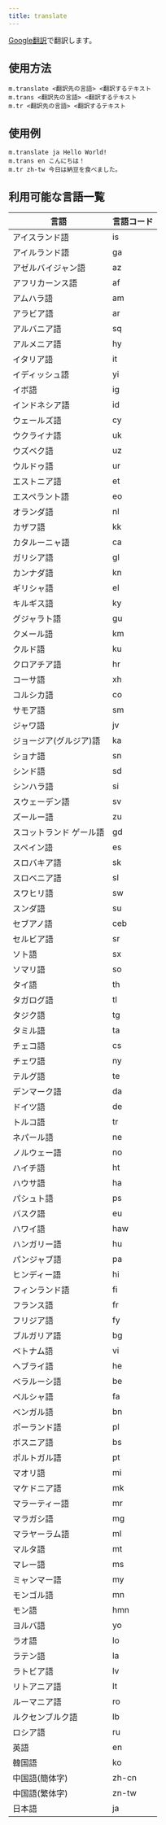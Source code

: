 ```yaml
---
title: translate
---
```


[Google翻訳](https://translate.google.com/)で翻訳します。

## 使用方法

```
m.translate <翻訳先の言語> <翻訳するテキスト
m.trans <翻訳先の言語> <翻訳するテキスト
m.tr <翻訳先の言語> <翻訳するテキスト
```

## 使用例

```
m.translate ja Hello World!
m.trans en こんにちは！
m.tr zh-tw 今日は納豆を食べました。
```

## 利用可能な言語一覧

| 言語 | 言語コード |
| - | - |
| アイスランド語 | is |
| アイルランド語 | ga |
| アゼルバイジャン語 | az |
| アフリカーンス語 | af |
| アムハラ語 | am |
| アラビア語 | ar |
| アルバニア語 | sq |
| アルメニア語 | hy |
| イタリア語 | it |
| イディッシュ語 | yi |
| イボ語 | ig |
| インドネシア語 | id |
| ウェールズ語 | cy |
| ウクライナ語 | uk |
| ウズベク語 | uz |
| ウルドゥ語 | ur |
| エストニア語 | et |
| エスペラント語 | eo |
| オランダ語 | nl |
| カザフ語 | kk |
| カタルーニャ語 | ca |
| ガリシア語 | gl |
| カンナダ語 | kn |
| ギリシャ語 | el |
| キルギス語 | ky |
| グジャラト語 | gu |
| クメール語 | km |
| クルド語 | ku |
| クロアチア語 | hr |
| コーサ語 | xh |
| コルシカ語 | co |
| サモア語 | sm |
| ジャワ語 | jv |
| ジョージア(グルジア)語 | ka |
| ショナ語 | sn |
| シンド語 | sd |
| シンハラ語 | si |
| スウェーデン語 | sv |
| ズールー語 | zu |
| スコットランド ゲール語 | gd |
| スペイン語 | es |
| スロバキア語 | sk |
| スロベニア語 | sl |
| スワヒリ語 | sw |
| スンダ語 | su |
| セブアノ語 | ceb |
| セルビア語 | sr |
| ソト語 | sx |
| ソマリ語 | so |
| タイ語 | th |
| タガログ語 | tl |
| タジク語 | tg |
| タミル語 | ta |
| チェコ語 | cs |
| チェワ語 | ny |
| テルグ語 | te |
| デンマーク語 | da |
| ドイツ語 | de |
| トルコ語 | tr |
| ネパール語 | ne |
| ノルウェー語 | no |
| ハイチ語 | ht |
| ハウサ語 | ha |
| パシュト語 | ps |
| バスク語 | eu |
| ハワイ語 | haw |
| ハンガリー語 | hu |
| パンジャブ語 | pa |
| ヒンディー語 | hi |
| フィンランド語 | fi |
| フランス語 | fr |
| フリジア語 | fy |
| ブルガリア語 | bg |
| ベトナム語 | vi |
| ヘブライ語 | he |
| ベラルーシ語 | be |
| ペルシャ語 | fa |
| ベンガル語 | bn |
| ポーランド語 | pl |
| ボスニア語 | bs |
| ポルトガル語 | pt |
| マオリ語 | mi |
| マケドニア語 | mk |
| マラーティー語 | mr |
| マラガシ語 | mg |
| マラヤーラム語 | ml |
| マルタ語 | mt |
| マレー語 | ms |
| ミャンマー語 | my |
| モンゴル語 | mn |
| モン語 | hmn |
| ヨルバ語 | yo |
| ラオ語 | lo |
| ラテン語 | la |
| ラトビア語 | lv |
| リトアニア語 | lt |
| ルーマニア語 | ro |
| ルクセンブルク語 | lb |
| ロシア語 | ru |
| 英語 | en |
| 韓国語 | ko |
| 中国語(簡体字) | zh-cn |
| 中国語(繁体字) | zn-tw |
| 日本語 | ja |

